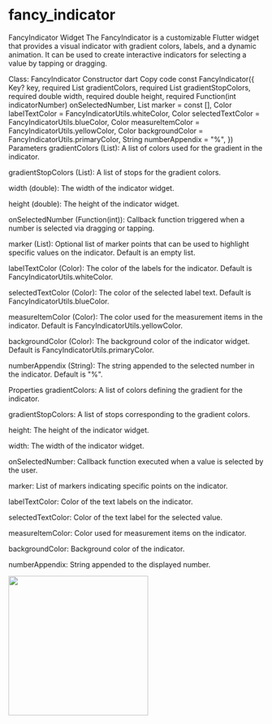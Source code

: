 # fancy_indicator

FancyIndicator Widget
The FancyIndicator is a customizable Flutter widget that provides a visual indicator with gradient colors, labels, and a dynamic animation. It can be used to create interactive indicators for selecting a value by tapping or dragging.

Class: FancyIndicator
Constructor
dart
Copy code
const FancyIndicator({
  Key? key,
  required List<Color> gradientColors,
  required List<double> gradientStopColors,
  required double width,
  required double height,
  required Function(int indicatorNumber) onSelectedNumber,
  List<int> marker = const [],
  Color labelTextColor = FancyIndicatorUtils.whiteColor,
  Color selectedTextColor = FancyIndicatorUtils.blueColor,
  Color measureItemColor = FancyIndicatorUtils.yellowColor,
  Color backgroundColor = FancyIndicatorUtils.primaryColor,
  String numberAppendix = "%",
})
Parameters
gradientColors (List<Color>): A list of colors used for the gradient in the indicator.

gradientStopColors (List<double>): A list of stops for the gradient colors.

width (double): The width of the indicator widget.

height (double): The height of the indicator widget.

onSelectedNumber (Function(int)): Callback function triggered when a number is selected via dragging or tapping.

marker (List<int>): Optional list of marker points that can be used to highlight specific values on the indicator. Default is an empty list.

labelTextColor (Color): The color of the labels for the indicator. Default is FancyIndicatorUtils.whiteColor.

selectedTextColor (Color): The color of the selected label text. Default is FancyIndicatorUtils.blueColor.

measureItemColor (Color): The color used for the measurement items in the indicator. Default is FancyIndicatorUtils.yellowColor.

backgroundColor (Color): The background color of the indicator widget. Default is FancyIndicatorUtils.primaryColor.

numberAppendix (String): The string appended to the selected number in the indicator. Default is "%".

Properties
gradientColors: A list of colors defining the gradient for the indicator.

gradientStopColors: A list of stops corresponding to the gradient colors.

height: The height of the indicator widget.

width: The width of the indicator widget.

onSelectedNumber: Callback function executed when a value is selected by the user.

marker: List of markers indicating specific points on the indicator.

labelTextColor: Color of the text labels on the indicator.

selectedTextColor: Color of the text label for the selected value.

measureItemColor: Color used for measurement items on the indicator.

backgroundColor: Background color of the indicator.

numberAppendix: String appended to the displayed number.

<img src=https://github.com/akmaljon1016/fancy_indicator/blob/main/screen_record.gif  height="275">

